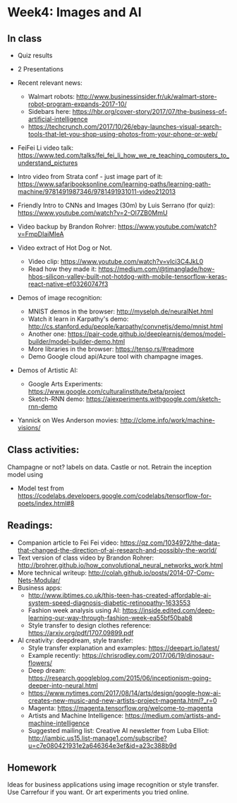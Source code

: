 # Week4:  Images and AI

## In class

* Quiz results

* 2 Presentations

* Recent relevant news:
	* Walmart robots: http://www.businessinsider.fr/uk/walmart-store-robot-program-expands-2017-10/
	* Sidebars here: https://hbr.org/cover-story/2017/07/the-business-of-artificial-intelligence
	* https://techcrunch.com/2017/10/26/ebay-launches-visual-search-tools-that-let-you-shop-using-photos-from-your-phone-or-web/

* FeiFei Li video talk:
https://www.ted.com/talks/fei_fei_li_how_we_re_teaching_computers_to_understand_pictures
* Intro video from Strata conf - just image part of it: https://www.safaribooksonline.com/learning-paths/learning-path-machine/9781491987346/9781491931011-video212013
* Friendly Intro to CNNs and Images (30m) by Luis Serrano (for quiz): https://www.youtube.com/watch?v=2-Ol7ZB0MmU
* Video backup by Brandon Rohrer: https://www.youtube.com/watch?v=FmpDIaiMIeA
* Video extract of Hot Dog or Not.  
	* Video clip: https://www.youtube.com/watch?v=vIci3C4JkL0
	* Read how they made it: https://medium.com/@timanglade/how-hbos-silicon-valley-built-not-hotdog-with-mobile-tensorflow-keras-react-native-ef03260747f3
* Demos of image recognition:
	* MNIST demos in the browser: http://myselph.de/neuralNet.html
	* Watch it learn in Karpathy's demo: http://cs.stanford.edu/people/karpathy/convnetjs/demo/mnist.html
	* Another one: https://pair-code.github.io/deeplearnjs/demos/model-builder/model-builder-demo.html
	* More libraries in the browser: https://tenso.rs/#readmore
	* Demo Google cloud api/Azure tool with champagne images.
* Demos of Artistic AI:
	* Google Arts Experiments: https://www.google.com/culturalinstitute/beta/project
	* Sketch-RNN demo: https://aiexperiments.withgoogle.com/sketch-rnn-demo

* Yannick on Wes Anderson movies: http://clome.info/work/machine-visions/

## Class activities:

Champagne or not? labels on data. Castle or not. Retrain the inception model using

* Model test from https://codelabs.developers.google.com/codelabs/tensorflow-for-poets/index.html#8


## Readings:

* Companion article to Fei Fei video: https://qz.com/1034972/the-data-that-changed-the-direction-of-ai-research-and-possibly-the-world/
* Text version of class video by Brandon Rohrer: http://brohrer.github.io/how_convolutional_neural_networks_work.html
* More technical writeup: http://colah.github.io/posts/2014-07-Conv-Nets-Modular/
* Business apps:
	* http://www.ibtimes.co.uk/this-teen-has-created-affordable-ai-system-speed-diagnosis-diabetic-retinopathy-1633553
	* Fashion week analysis using AI: https://inside.edited.com/deep-learning-our-way-through-fashion-week-ea55bf50bab8
	* Style transfer to design clothes reference: https://arxiv.org/pdf/1707.09899.pdf
* AI creativity: deepdream, style transfer:
	* Style transfer explanation and examples: https://deepart.io/latest/
	* Example recently: https://chrisrodley.com/2017/06/19/dinosaur-flowers/
	* Deep dream: https://research.googleblog.com/2015/06/inceptionism-going-deeper-into-neural.html
	* https://www.nytimes.com/2017/08/14/arts/design/google-how-ai-creates-new-music-and-new-artists-project-magenta.html?_r=0
	* Magenta: https://magenta.tensorflow.org/welcome-to-magenta 
	* Artists and Machine Intelligence: 
	https://medium.com/artists-and-machine-intelligence
	* Suggested mailing list: Creative AI newsletter from Luba Elliot: http://iambic.us15.list-manage1.com/subscribe?u=c7e080421931e2a646364e3ef&id=a23c388b9d


## Homework

Ideas for business applications using image recognition or style transfer. Use Carrefour if you want.
Or art experiments you tried online.

